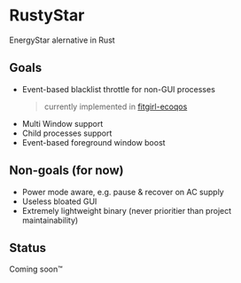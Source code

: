 # RustyStar

EnergyStar alernative in Rust

## Goals

- Event-based blacklist throttle for non-GUI processes
  > currently implemented in [fitgirl-ecoqos](https://github.com/mokurin000/fitgirl-ecoqos)
- Multi Window support
- Child processes support
- Event-based foreground window boost

## Non-goals (for now)

- Power mode aware, e.g. pause & recover on AC supply
- Useless bloated GUI
- Extremely lightweight binary (never prioritier than project maintainability)

## Status

Coming soon™
